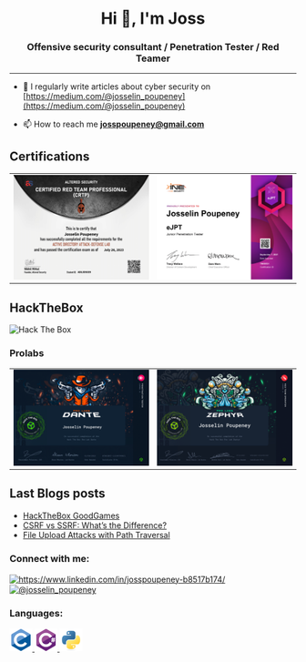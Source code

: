 <h1 align="center">Hi 👋, I'm Joss</h1>
<h3 align="center">Offensive security consultant / Penetration Tester / Red Teamer</h3>

---

- 📝 I regularly write articles about cyber security on [https://medium.com/@josselin_poupeney](https://medium.com/@josselin_poupeney)

- 📫 How to reach me **josspoupeney@gmail.com**
  
## Certifications
<table>
  <tr>
    <td><img src="https://github.com/josspo/josspo/blob/main/cert%20img/crtp.png" alt="CRTP" width="300"></td>
    <td><img src="https://github.com/josspo/josspo/blob/main/cert%20img/eJPT.png?raw=true" alt="eJPT" width="300"></td>
  </tr>
</table>


## HackTheBox
<img src="http://www.hackthebox.eu/badge/image/515499" alt="Hack The Box">

### Prolabs
<table>
  <tr>
    <td><img src="https://github.com/josspo/josspo/blob/main/cert%20img/Dante.png?raw=true" alt="Dante" width="300"></td>
    <td><img src="https://github.com/josspo/josspo/blob/main/cert%20img/Zephyr.png?raw=true" alt="Zephyr" width="300"></td>
  </tr>
</table>


## Last Blogs posts
<!-- BLOG-POST-LIST:START -->
- [HackTheBox GoodGames](https://medium.com/@josselin_poupeney/hackthebox-goodgames-e3979ec29037?source=rss-b99e3a5eda81------2)
- [CSRF vs SSRF: What’s the Difference?](https://medium.com/@josselin_poupeney/csrf-vs-ssrf-whats-the-difference-d997867e46ec?source=rss-b99e3a5eda81------2)
- [File Upload Attacks with Path Traversal](https://medium.com/@josselin_poupeney/file-upload-attacks-with-path-traversal-9b6ba1d561f1?source=rss-b99e3a5eda81------2)
<!-- BLOG-POST-LIST:END -->

<h3 align="left">Connect with me:</h3>
<p align="left">
<a href="https://www.linkedin.com/in/josspoupeney-b8517b174/" target="blank"><img align="center" src="https://raw.githubusercontent.com/rahuldkjain/github-profile-readme-generator/master/src/images/icons/Social/linked-in-alt.svg" alt="https://www.linkedin.com/in/josspoupeney-b8517b174/" height="30" width="40" /></a>
<a href="https://medium.com/@josselin_poupeney" target="blank"><img align="center" src="https://raw.githubusercontent.com/rahuldkjain/github-profile-readme-generator/master/src/images/icons/Social/medium.svg" alt="@josselin_poupeney" height="30" width="40" /></a>
</p>

<h3 align="left">Languages:</h3>
<p align="left"> <a href="https://www.cprogramming.com/" target="_blank" rel="noreferrer"> <img src="https://raw.githubusercontent.com/devicons/devicon/master/icons/c/c-original.svg" alt="c" width="40" height="40"/> </a> <a href="https://www.w3schools.com/cs/" target="_blank" rel="noreferrer"> <img src="https://raw.githubusercontent.com/devicons/devicon/master/icons/csharp/csharp-original.svg" alt="csharp" width="40" height="40"/> </a> <a href="https://www.python.org" target="_blank" rel="noreferrer"> <img src="https://raw.githubusercontent.com/devicons/devicon/master/icons/python/python-original.svg" alt="python" width="40" height="40"/> </a> </p>
